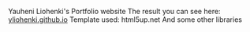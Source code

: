 Yauheni Liohenki's Portfolio website
The result you can see here: [yliohenki.github.io](https://yliohenki.github.io)
Template used: html5up.net
And some other libraries
